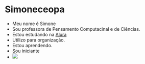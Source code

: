 # Simoneceopa
- Meu nome é Simone
- Sou professora de Pensamento Computacinal e de Ciências.
- Estou estudando na [Alura](https//www.alura.com.br)
- Utilizo para organização.
- Estou aprendendo.
- Sou iniciante
- ![](https://media.tenor.com/b12QRVD-FEMAAAAi/science-doctor.gif)
